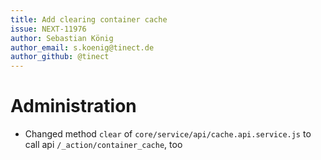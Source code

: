 ```yaml
---
title: Add clearing container cache
issue: NEXT-11976
author: Sebastian König
author_email: s.koenig@tinect.de
author_github: @tinect
---
```

# Administration
* Changed method `clear` of `core/service/api/cache.api.service.js` to call api `/_action/container_cache`, too 
